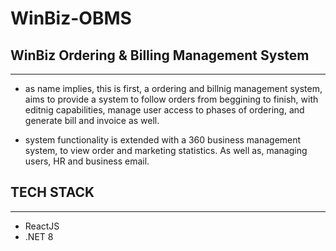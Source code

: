 # WinBiz-OBMS

## WinBiz Ordering & Billing Management System
-------------------------------------------
- as name implies, this is first, a ordering and billnig management system,
aims to provide a system to follow orders from beggining to finish, with editnig
capabilities, manage user access to phases of ordering, and generate bill and
invoice as well.

- system functionality is extended with a 360 business management system, to
view order and marketing statistics. As well as, managing users, HR and business email.

## TECH STACK
-----------
- ReactJS
- .NET 8
